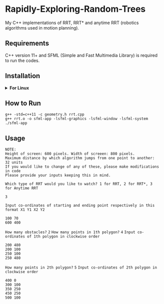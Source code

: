 # Rapidly-Exploring-Random-Trees
My C++ implementations of RRT, RRT* and anytime RRT (robotics algorithms used in motion planning). 

## Requirements

C++ version 11+ and SFML (Simple and Fast Multimedia Library) is required to run the codes. 

## Installation 

<details><summary><b>For Linux</b></summary>

Command to install the SFML lib:

    ```sh
    $ sudo apt-get install libsfml-dev
    ```
    
</details>

## How to Run 

```
g++ -std=c++11 -c geometry.h rrt.cpp 
g++ rrt.o -o sfml-app -lsfml-graphics -lsfml-window -lsfml-system
./sfml-app 
```

## Usage 

```
NOTE:
Height of screen: 600 pixels. Width of screeen: 800 pixels.
Maximum distance by which algorithm jumps from one point to another: 32 units
If you would like to change of any of these, please make modifications in code
Please provide your inputs keeping this in mind. 

Which type of RRT would you like to watch? 1 for RRT, 2 for RRT*, 3 for Anytime RRT
```
```3```
```
Input co-ordinates of starting and ending point respectively in this format X1 Y1 X2 Y2
```
```
100 70
600 400
```
``` How many obstacles? ```
``` 2 ```
``` How many points in 1th polygon? ```
``` 4 ```
``` Input co-ordinates of 1th polygon in clockwise order ```
```
200 480
200 100
250 100
250 480
```
``` How many points in 2th polygon? ```
``` 5 ```
``` Input co-ordinates of 2th polygon in clockwise order ```
```
400 0
300 100
350 250
450 250
500 100
```
